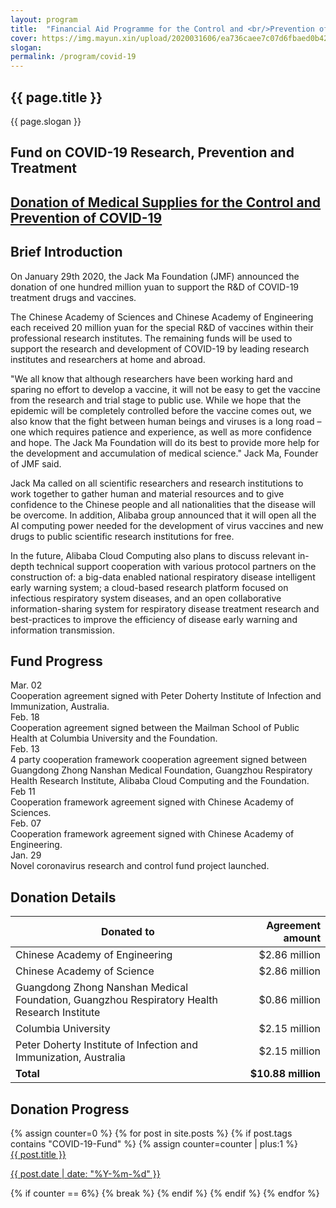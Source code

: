 ```yaml
---
layout: program
title:  "Financial Aid Programme for the Control and <br/>Prevention of COVID-19"
cover: https://img.mayun.xin/upload/2020031606/ea736caee7c07d6fbaed0b42a059cdd1.JPG?x-oss-process=image/resize,w_1600,limit_0/format,jpg/quality,Q_90/contrast,-60
slogan: 
permalink: /program/covid-19
---
```



<div class="page-ncov">

<div class="banner program-banner" style="background-image: url('{{page.cover}}');">
	<div class="banner-content">
		<div class="container" >
			<h2>{{ page.title }}</h2>
			<p>{{ page.slogan }}</p>
		</div>
	</div>
</div>

<div class="container ncov-nav-tabs">
  <a class="tab active" id="tab-research" data-target="research">
    <h2>Fund on COVID-19 Research, Prevention and Treatment</h2>
  </a>
  <a class="tab" href="/program/covid-19/supplies" id="tab-supplies" data-target="supplies">
    <h2>Donation of Medical Supplies for the Control and Prevention of COVID-19</h2>
  </a>
</div>

<!-- <div class="container related-program-card">
  <a href="/program/covid-19-supplies">
    <div class="prefix-label">Related Program: </div>
    <div class="program-info">
      <div class="title">Donation of medical supplies for the control and prevention of COVID-19</div>
    </div>
  </a>
</div> -->


<div class="program-panel active research">

  <section class="even" style="padding-top: 0">
    <div class="section-heading"><h2>Brief Introduction</h2></div>
    <div class="section-body container">
      <p>On January 29th 2020, the Jack Ma Foundation (JMF) announced the donation of one hundred million yuan to support the R&amp;D of COVID-19 treatment drugs and vaccines.</p>

<p>The Chinese Academy of Sciences and Chinese Academy of Engineering each received 20 million yuan for the special R&amp;D of vaccines within their professional research institutes. The remaining funds will be used to support the research and development of COVID-19 by leading research institutes and researchers at home and abroad.</p>

<p>&quot;We all know that although researchers have been working hard and sparing no effort to develop a vaccine, it will not be easy to get the vaccine from the research and trial stage to public use. While we hope that the epidemic will be completely controlled before the vaccine comes out, we also know that the fight between human beings and viruses is a long road – one which requires patience and experience, as well as more confidence and hope. The Jack Ma Foundation will do its best to provide more help for the development and accumulation of medical science.&quot; Jack Ma, Founder of JMF said.</p>

<p>Jack Ma called on all scientific researchers and research institutions to work together to gather human and material resources and to give confidence to the Chinese people and all nationalities that the disease will be overcome. In addition, Alibaba group announced that it will open all the AI computing power needed for the development of virus vaccines and new drugs to public scientific research institutions for free.</p>

<p>In the future, Alibaba Cloud Computing also plans to discuss relevant in-depth technical support cooperation with various protocol partners on the construction of: a big-data enabled national respiratory disease intelligent early warning system; a cloud-based research platform focused on infectious respiratory system diseases, and an open collaborative information-sharing system for respiratory disease treatment research and best-practices to improve the efficiency of disease early warning and information transmission.</p>
    </div>
  </section>


  <section class="odd">
    <div class="section-heading"><h2>Fund Progress</h2></div>
    <div class="section-body container">
      <div class="events">
        <a class="event">
          <div class="event-date">Mar. 02</div>
          <div class="event-name">Cooperation agreement signed with Peter Doherty Institute of Infection and Immunization, Australia.</div>
        </a>
        <a class="event">
          <div class="event-date">Feb. 18</div>
          <div class="event-name">Cooperation agreement signed between the Mailman School of Public Health at Columbia University and the Foundation.</div>
        </a>
        <a class="event">
          <div class="event-date">Feb. 13</div>
          <div class="event-name">4 party cooperation framework cooperation agreement signed between Guangdong Zhong Nanshan Medical Foundation, Guangzhou Respiratory Health Research Institute, Alibaba Cloud Computing and the Foundation.</div>
        </a>
        <a class="event">
          <div class="event-date">Feb 11</div>
          <div class="event-name">Cooperation framework agreement signed with Chinese Academy of Sciences.</div>
        </a>
        <a class="event">
          <div class="event-date">Feb. 07</div>
          <div class="event-name">Cooperation framework agreement signed with Chinese Academy of Engineering.</div>
        </a>
        <a class="event">
          <div class="event-date">Jan. 29</div>
          <div class="event-name">Novel coronavirus research and control fund project launched.</div>
        </a>
      </div>
    </div>
  </section>

  <section class="even">
    <div class="section-heading"><h2>Donation Details</h2></div>
    <div class="section-body container">
      <table class="donations">
        <thead>
          <tr>
            <th class="column-1">Donated to</th>
            <th style="text-align: right;">Agreement amount</th>
          </tr>
        </thead>
        <tbody>
          <tr>
            <td>Chinese Academy of Engineering</td>
            <td style="text-align: right;">$2.86 million</td>
          </tr>
          <tr>
            <td>Chinese Academy of Science</td>
            <td style="text-align: right;">$2.86 million</td>
          </tr>
          <tr>
            <td>Guangdong Zhong Nanshan Medical Foundation, Guangzhou Respiratory Health Research Institute</td>
            <td style="text-align: right;">$0.86 million</td>
          </tr>
          <tr>
            <td>Columbia University</td>
            <td style="text-align: right;">$2.15 million</td>
          </tr>
          <tr>
            <td>Peter Doherty Institute of Infection and Immunization, Australia</td>
            <td style="text-align: right;">$2.15 million</td>
          </tr>
          <tr style="font-weight: bold;">
            <td>Total</td>
            <td style="text-align: right;">$10.88 million</td>
          </tr>
        </tbody>
      </table>
    </div>
  </section>


  <section class="even" style="display: none">
    <div class="section-heading">
      <h2>Project Content</h2>
      <p style="font-size: 14px; margin-top: 40px; color: #999">Introduction of partners, teams and research directions</p>
    </div>
    <div class="section-body container">
      <div class="teams">
        <div class="col-12 col-md-6">
          <div class="team-item">
            <img src="https://img.mayun.xin/upload/2020022815/2d01f065cab542475ea135f76db50bce.png" class="avatar">
            <div class="org">中国工程院</div>
            <div class="brief">
              <div class="name">王辰院士</div>
              <div class="desc">
                <p>呼吸病学与危重症医学专家
                <br>中国工程院副院长
                <br>中国医学科学院北京协和医学院院长</p>
              </div>
              <div class="target">
                <p><strong>研究方向：</strong></p>
                <p>瑞德西韦抗新型冠状病毒肺炎疗效及安全性研究</p>
              </div>
            </div>
          </div>
        </div>
        <div class="col-12 col-md-6">
          <div class="team-item">
            <img src="https://img.mayun.xin/upload/2020022815/2d01f065cab542475ea135f76db50bce.png" class="avatar">
            <div class="org">中国工程院</div>
            <div class="brief">
              <div class="name">王辰院士</div>
              <div class="desc">
                <p>呼吸病学与危重症医学专家
                <br>中国工程院副院长
                <br>中国医学科学院北京协和医学院院长</p>
              </div>
              <div class="target">
                <p><strong>研究方向：</strong></p>
                <p>瑞德西韦抗新型冠状病毒肺炎疗效及安全性研究</p>
              </div>
            </div>
          </div>
        </div>
        <div class="col-12 col-md-6">
          <div class="team-item">
            <img src="https://img.mayun.xin/upload/2020022815/2d01f065cab542475ea135f76db50bce.png" class="avatar">
            <div class="org">中国工程院</div>
            <div class="brief">
              <div class="name">王辰院士</div>
              <div class="desc">
                <p>呼吸病学与危重症医学专家
                <br>中国工程院副院长
                <br>中国医学科学院北京协和医学院院长</p>
              </div>
              <div class="target">
                <p><strong>研究方向：</strong></p>
                <p>瑞德西韦抗新型冠状病毒肺炎疗效及安全性研究</p>
              </div>
            </div>
          </div>
        </div>
        <div class="col-12 col-md-6">
          <div class="team-item">
            <img src="https://img.mayun.xin/upload/2020022815/2d01f065cab542475ea135f76db50bce.png" class="avatar">
            <div class="org">中国工程院</div>
            <div class="brief">
              <div class="name">王辰院士</div>
              <div class="desc">
                <p>呼吸病学与危重症医学专家
                <br>中国工程院副院长
                <br>中国医学科学院北京协和医学院院长</p>
              </div>
              <div class="target">
                <p><strong>研究方向：</strong></p>
                <p>瑞德西韦抗新型冠状病毒肺炎疗效及安全性研究</p>
              </div>
            </div>
          </div>
        </div>
        <div class="col-12 col-md-6">
          <div class="team-item">
            <img src="https://img.mayun.xin/upload/2020022815/2d01f065cab542475ea135f76db50bce.png" class="avatar">
            <div class="org">中国工程院</div>
            <div class="brief">
              <div class="name">王辰院士</div>
              <div class="desc">
                <p>呼吸病学与危重症医学专家
                <br>中国工程院副院长
                <br>中国医学科学院北京协和医学院院长</p>
              </div>
              <div class="target">
                <p><strong>研究方向：</strong></p>
                <p>瑞德西韦抗新型冠状病毒肺炎疗效及安全性研究</p>
              </div>
            </div>
          </div>
        </div>
        <div class="col-12 col-md-6">
          <div class="team-item">
            <img src="https://img.mayun.xin/upload/2020022815/2d01f065cab542475ea135f76db50bce.png" class="avatar">
            <div class="org">中国工程院</div>
            <div class="brief">
              <div class="name">王辰院士</div>
              <div class="desc">
                <p>呼吸病学与危重症医学专家
                <br>中国工程院副院长
                <br>中国医学科学院北京协和医学院院长</p>
              </div>
              <div class="target">
                <p><strong>研究方向：</strong></p>
                <p>瑞德西韦抗新型冠状病毒肺炎疗效及安全性研究</p>
              </div>
            </div>
          </div>
        </div>
        <div class="col-12 col-md-6">
          <div class="team-item">
            <img src="https://img.mayun.xin/upload/2020022815/2d01f065cab542475ea135f76db50bce.png" class="avatar">
            <div class="org">中国工程院</div>
            <div class="brief">
              <div class="name">王辰院士</div>
              <div class="desc">
                <p>呼吸病学与危重症医学专家
                <br>中国工程院副院长
                <br>中国医学科学院北京协和医学院院长</p>
              </div>
              <div class="target">
                <p><strong>研究方向：</strong></p>
                <p>瑞德西韦抗新型冠状病毒肺炎疗效及安全性研究</p>
              </div>
            </div>
          </div>
        </div>
        <div class="col-12 col-md-6">
          <div class="team-item">
            <img src="https://img.mayun.xin/upload/2020022815/2d01f065cab542475ea135f76db50bce.png" class="avatar">
            <div class="org">中国工程院</div>
            <div class="brief">
              <div class="name">王辰院士</div>
              <div class="desc">
                <p>呼吸病学与危重症医学专家
                <br>中国工程院副院长
                <br>中国医学科学院北京协和医学院院长</p>
              </div>
              <div class="target">
                <p><strong>研究方向：</strong></p>
                <p>瑞德西韦抗新型冠状病毒肺炎疗效及安全性研究</p>
              </div>
            </div>
          </div>
        </div>
      </div>
    </div>
  </section>

  <section class="even">
    <div class="section-heading"><h2>Donation Progress</h2></div>
    <div class="section-body container">
      <div class="row">
      {% assign counter=0 %}
      {% for post in site.posts %}
        {% if post.tags contains "COVID-19-Fund" %}
          {% assign counter=counter | plus:1 %}
          <div class="col-md-4">
            <a class="news-card" href="{{ post.url }}" >
              <div class="cover" style="background-image: url('{{ post.cover }}?x-oss-process=image/resize,w_400/');"></div>
              <div class="content">
              <div class="title">{{ post.title }}</div>
              <p class="date">{{ post.date | date: "%Y-%m-%d" }}</p>
              </div>
            </a>
          </div>
          {% if counter == 6%}
            {% break %}
          {% endif %}
        {% endif %}
      {% endfor %}
      </div>
    </div>
  </section>

</div>
